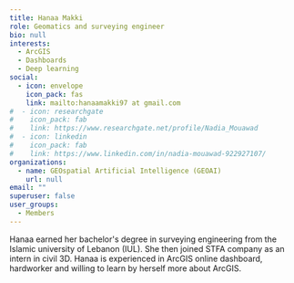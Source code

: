 ```yaml
---
title: Hanaa Makki
role: Geomatics and surveying engineer
bio: null
interests:
  - ArcGIS 
  - Dashboards
  - Deep learning
social:
  - icon: envelope
    icon_pack: fas
    link: mailto:hanaamakki97 at gmail.com
#  - icon: researchgate
#    icon_pack: fab
#    link: https://www.researchgate.net/profile/Nadia_Mouawad
#  - icon: linkedin
#    icon_pack: fab
#    link: https://www.linkedin.com/in/nadia-mouawad-922927107/
organizations:
  - name: GEOspatial Artificial Intelligence (GEOAI)
    url: null
email: ""
superuser: false
user_groups:
  - Members
---
```

Hanaa earned her bachelor's degree in surveying engineering from the Islamic university of Lebanon (IUL). She then joined STFA company as an intern in civil 3D. Hanaa is experienced in ArcGIS online dashboard, hardworker and willing to learn by herself more about ArcGIS.